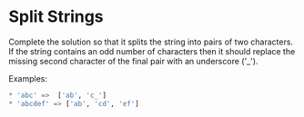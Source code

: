 # Split Strings

Complete the solution so that it splits the string into pairs of two characters. If the string contains an odd number of characters then it should replace the missing second character of the final pair with an underscore ('_').

Examples:

```py
* 'abc' =>  ['ab', 'c_']
* 'abcdef' => ['ab', 'cd', 'ef']
```
